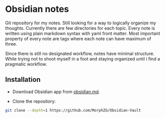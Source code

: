 # Obsidian notes

Git repository for my notes. Still looking for a way to logically organize my thoughts. Currently there are few directories for each topic. Every note is written using plain markdown syntax with yaml front matter. Most important property of every note are tags where each note can have maximum of three.

Since there is still no designated workflow, notes have minimal structure. While trying not to shoot myself in a foot and staying organized until i find a pragmatic workflow.

## Installation

- Download Obsidian app from [obsidian.md](https://obsidian.md/).

- Clone the repository:

```sh
git clone --depth=1 https://github.com/MorphZG/Obsidian-Vault
```
